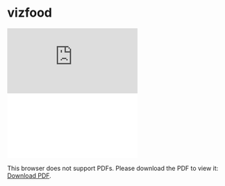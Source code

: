 # vizfood

<embed src="https://github.com/sreedevigattu/vizfood/blob/main/out/food_restaurant.pdf">


<object data="out/food_restaurant.pdf" type="application/pdf" width="700px" height="700px">
    <embed src="out/food_restaurant.pdf">
        <p>This browser does not support PDFs. Please download the PDF to view it: <a href="http://yoursite.com/the.pdf">Download PDF</a>.</p>
    </embed>
</object>
